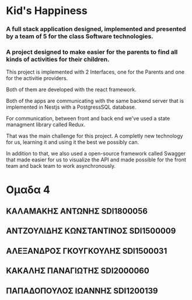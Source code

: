 # Kid's Happiness
### A full stack application designed, implemented and presented by a team of 5 for the class Software technologies. 
### A project designed to make easier for the parents to find all kinds of activities for their children.

This project is implemented with 2 Interfaces, one for the Parents and one for the activitie providers. 

Both of them are developed with the react framework. 

Both of the apps are communicating with the same backend server that is implemented in Nestjs with a PostgressSQL database. 

For communication, between front and back end we've used a state managment library called Redux. 

That was the main challenge for this project. A completly new technology for us, learning it and using it the best we possibly can.

In addition to that, we also used a open-source framework called Swagger that made easier for us to visualize the API and made possible for the front team and back team to work asynchronously.

# Ομαδα 4
## ΚΑΛΑΜΑΚΗΣ ΑΝΤΩΝΗΣ          SDI1800056
## ΑΝΤΖΟΥΛΙΔΗΣ ΚΩΝΣΤΑΝΤΙΝΟΣ   SDI1500009
## ΑΛΕΞΑΝΔΡΟΣ ΓΚΟΥΓΚΟΥΛΗΣ     SDI1500031
## ΚΑΚΑΛΗΣ ΠΑΝΑΓΙΩΤΗΣ         SDI2000060
## ΠΑΠΑΔΟΠΟΥΛΟΣ ΙΩΑΝΝΗΣ       SDI1200139
